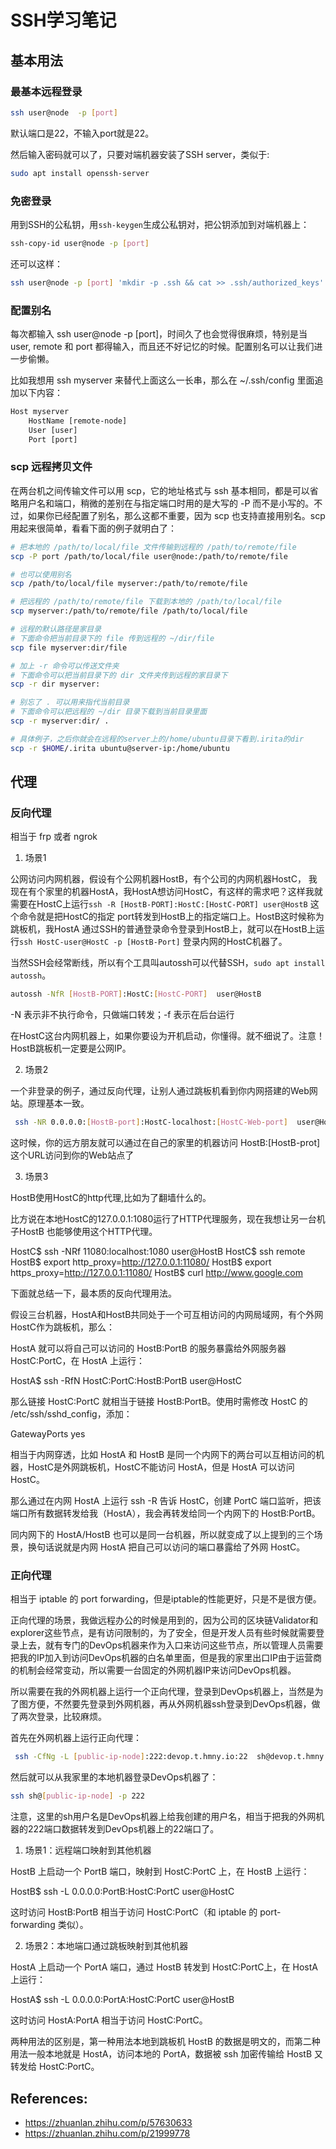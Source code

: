 # SSH学习笔记

## 基本用法

### 最基本远程登录

```bash
ssh user@node  -p [port]
```
默认端口是22，不输入port就是22。

然后输入密码就可以了，只要对端机器安装了SSH server，类似于:

```bash
sudo apt install openssh-server
```

### 免密登录

用到SSH的公私钥，用`ssh-keygen`生成公私钥对，把公钥添加到对端机器上：

```bash
ssh-copy-id user@node -p [port]
```

还可以这样：

```bash
ssh user@node -p [port] 'mkdir -p .ssh && cat >> .ssh/authorized_keys' < ~/.ssh/id_rsa.pub
```

### 配置别名

每次都输入 ssh user@node -p [port]，时间久了也会觉得很麻烦，特别是当 user, remote 和 port 都得输入，而且还不好记忆的时候。配置别名可以让我们进一步偷懒。

比如我想用 ssh myserver 来替代上面这么一长串，那么在 ~/.ssh/config 里面追加以下内容：

```txt
Host myserver
    HostName [remote-node]
    User [user]
    Port [port]
```

### scp 远程拷贝文件

在两台机之间传输文件可以用 scp，它的地址格式与 ssh 基本相同，都是可以省略用户名和端口，稍微的差别在与指定端口时用的是大写的 -P 而不是小写的。不过，如果你已经配置了别名，那么这都不重要，因为 scp 也支持直接用别名。scp 用起来很简单，看看下面的例子就明白了：

```bash
# 把本地的 /path/to/local/file 文件传输到远程的 /path/to/remote/file
scp -P port /path/to/local/file user@node:/path/to/remote/file

# 也可以使用别名
scp /path/to/local/file myserver:/path/to/remote/file

# 把远程的 /path/to/remote/file 下载到本地的 /path/to/local/file
scp myserver:/path/to/remote/file /path/to/local/file

# 远程的默认路径是家目录
# 下面命令把当前目录下的 file 传到远程的 ~/dir/file
scp file myserver:dir/file

# 加上 -r 命令可以传送文件夹
# 下面命令可以把当前目录下的 dir 文件夹传到远程的家目录下
scp -r dir myserver:

# 别忘了 . 可以用来指代当前目录
# 下面命令可以把远程的 ~/dir 目录下载到当前目录里面
scp -r myserver:dir/ .

# 具体例子，之后你就会在远程的server上的/home/ubuntu目录下看到.irita的dir
scp -r $HOME/.irita ubuntu@server-ip:/home/ubuntu
```

## 代理

### 反向代理

相当于 frp 或者 ngrok

1. 场景1

公网访问内网机器，假设有个公网机器HostB，有个公司的内网机器HostC， 我现在有个家里的机器HostA，我HostA想访问HostC，有这样的需求吧？这样我就需要在HostC上运行`ssh -R [HostB-PORT]:HostC:[HostC-PORT] user@HostB` 这个命令就是把HostC的指定 port转发到HostB上的指定端口上。HostB这时候称为跳板机，我HostA 通过SSH的普通登录命令登录到HostB上，就可以在HostB上运行`ssh HostC-user@HostC -p [HostB-Port]` 登录内网的HostC机器了。

当然SSH会经常断线，所以有个工具叫autossh可以代替SSH，`sudo apt install autossh`。

```bash
autossh -NfR [HostB-PORT]:HostC:[HostC-PORT]  user@HostB
```

-N 表示非不执行命令，只做端口转发；-f 表示在后台运行

在HostC这台内网机器上，如果你要设为开机启动，你懂得。就不细说了。注意！HostB跳板机一定要是公网IP。


2. 场景2

一个非登录的例子，通过反向代理，让别人通过跳板机看到你内网搭建的Web网站。原理基本一致。

```bash
 ssh -NR 0.0.0.0:[HostB-port]:HostC-localhost:[HostC-Web-port]  user@HostB
```

这时候，你的远方朋友就可以通过在自己的家里的机器访问 HostB:[HostB-prot] 这个URL访问到你的Web站点了

3. 场景3

HostB使用HostC的http代理,比如为了翻墙什么的。

比方说在本地HostC的127.0.0.1:1080运行了HTTP代理服务，现在我想让另一台机子HostB 也能够使用这个HTTP代理。

HostC$ ssh -NRf 11080:localhost:1080 user@HostB
HostC$ ssh remote
HostB$ export http_proxy=http://127.0.0.1:11080/
HostB$ export https_proxy=http://127.0.0.1:11080/
HostB$ curl http://www.google.com


下面就总结一下，最本质的反向代理用法。

假设三台机器，HostA和HostB共同处于一个可互相访问的内网局域网，有个外网HostC作为跳板机，那么：

HostA 就可以将自己可以访问的 HostB:PortB 的服务暴露给外网服务器 HostC:PortC，在 HostA 上运行：

HostA$ ssh -RfN HostC:PortC:HostB:PortB  user@HostC

那么链接 HostC:PortC 就相当于链接 HostB:PortB。使用时需修改 HostC 的 /etc/ssh/sshd_config，添加：

GatewayPorts yes

相当于内网穿透，比如 HostA 和 HostB 是同一个内网下的两台可以互相访问的机器，HostC是外网跳板机，HostC不能访问 HostA，但是 HostA 可以访问 HostC。

那么通过在内网 HostA 上运行 ssh -R 告诉 HostC，创建 PortC 端口监听，把该端口所有数据转发给我（HostA），我会再转发给同一个内网下的 HostB:PortB。

同内网下的 HostA/HostB 也可以是同一台机器，所以就变成了以上提到的三个场景，换句话说就是内网 HostA 把自己可以访问的端口暴露给了外网 HostC。


### 正向代理

相当于 iptable 的 port forwarding，但是iptable的性能更好，只是不是很方便。

正向代理的场景，我做远程办公的时候是用到的，因为公司的区块链Validator和explorer这些节点，是有访问限制的，为了安全，但是开发人员有些时候就需要登录上去，就有专门的DevOps机器来作为入口来访问这些节点，所以管理人员需要把我的IP加入到访问DevOps机器的白名单里面，但是我的家里出口IP由于运营商的机制会经常变动，所以需要一台固定的外网机器IP来访问DevOps机器。

所以需要在我的外网机器上运行一个正向代理，登录到DevOps机器上，当然是为了图方便，不然要先登录到外网机器，再从外网机器ssh登录到DevOps机器，做了两次登录，比较麻烦。

首先在外网机器上运行正向代理：

```bash
 ssh -CfNg -L [public-ip-node]:222:devop.t.hmny.io:22  sh@devop.t.hmny.io
```

然后就可以从我家里的本地机器登录DevOps机器了：

```bash
ssh sh@[public-ip-node] -p 222
```

注意，这里的sh用户名是DevOps机器上给我创建的用户名，相当于把我的外网机器的222端口数据转发到DevOps机器上的22端口了。

1. 场景1：远程端口映射到其他机器

HostB 上启动一个 PortB 端口，映射到 HostC:PortC 上，在 HostB 上运行：

HostB$ ssh -L 0.0.0.0:PortB:HostC:PortC user@HostC

这时访问 HostB:PortB 相当于访问 HostC:PortC（和 iptable 的 port-forwarding 类似）。

2. 场景2：本地端口通过跳板映射到其他机器

HostA 上启动一个 PortA 端口，通过 HostB 转发到 HostC:PortC上，在 HostA 上运行：

HostA$ ssh -L 0.0.0.0:PortA:HostC:PortC  user@HostB

这时访问 HostA:PortA 相当于访问 HostC:PortC。

两种用法的区别是，第一种用法本地到跳板机 HostB 的数据是明文的，而第二种用法一般本地就是 HostA，访问本地的 PortA，数据被 ssh 加密传输给 HostB 又转发给 HostC:PortC。


## References:

- https://zhuanlan.zhihu.com/p/57630633
- https://zhuanlan.zhihu.com/p/21999778


